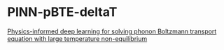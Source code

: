 # PINN-pBTE-deltaT
[Physics-informed deep learning for solving phonon Boltzmann transport equation with large temperature non-equilibrium](https://www.nature.com/articles/s41524-022-00712-y)
